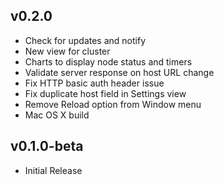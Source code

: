 ## v0.2.0

- Check for updates and notify
- New view for cluster
- Charts to display node status and timers
- Validate server response on host URL change
- Fix HTTP basic auth header issue
- Fix duplicate host field in Settings view
- Remove Reload option from Window menu
- Mac OS X build

## v0.1.0-beta

- Initial Release